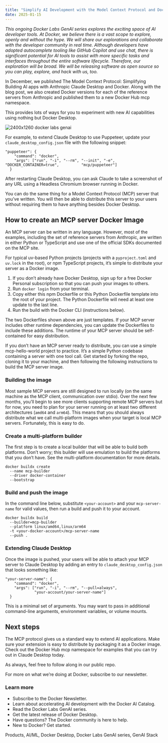 ```yaml
---
title: "Simplify AI Development with the Model Context Protocol and Docker"
date: 2025-01-15
---
```


_This ongoing_ _Docker Labs GenAI series_ _explores the exciting space of AI developer tools. At Docker, we believe there is a vast scope to explore, openly and without the hype. We will share our explorations and collaborate with the developer community in real time. Although developers have adopted autocomplete tooling like GitHub Copilot and use chat, there is significant potential for AI tools to assist with more specific tasks and interfaces throughout the entire software lifecycle. Therefore, our exploration will be broad. We will be releasing software as open source so you can play, explore, and hack with us, too._

In December, we published The Model Context Protocol: Simplifying Building AI apps with Anthropic Claude Desktop and Docker. Along with the blog post, we also created Docker versions for each of the reference servers from Anthropic and published them to a new Docker Hub mcp namespace.

This provides lots of ways for you to experiment with new AI capabilities using nothing but Docker Desktop.

![2400x1260 docker labs genai](https://www.docker.com/wp-content/uploads/2024/06/2400x1260_docker-labs-genai-1110x583.png "- 2400x1260 docker labs genai")

For example, to extend Claude Desktop to use Puppeteer, update your `claude_desktop_config.json` file with the following snippet:

```
"puppeteer": {
    "command": "docker",
    "args": ["run", "-i", "--rm", "--init", "-e", "DOCKER_CONTAINER=true",          "mcp/puppeteer"]
  }
```

After restarting Claude Desktop, you can ask Claude to take a screenshot of any URL using a Headless Chromium browser running in Docker.

You can do the same thing for a Model Context Protocol (MCP) server that you’ve written. You will then be able to distribute this server to your users without requiring them to have anything besides Docker Desktop.

## How to create an MCP server Docker Image

An MCP server can be written in any language. However, most of the examples, including the set of reference servers from Anthropic, are written in either Python or TypeScript and use one of the official SDKs documented on the MCP site.

For typical uv-based Python projects (projects with a `pyproject.toml` and `uv.lock` in the root), or npm TypeScript projects, it’s simple to distribute your server as a Docker image.

1. If you don’t already have Docker Desktop, sign up for a free Docker Personal subscription so that you can push your images to others.
2. Run `docker login` from your terminal.
3. Copy either this npm Dockerfile or this Python Dockerfile template into the root of your project. The Python Dockerfile will need at least one update to the last line.
4. Run the build with the Docker CLI (instructions below).

The two Dockerfiles shown above are just templates. If your MCP server includes other runtime dependencies, you can update the Dockerfiles to include these additions. The runtime of your MCP server should be self-contained for easy distribution.

If you don’t have an MCP server ready to distribute, you can use a simple mcp-hello-world project to practice. It’s a simple Python codebase containing a server with one tool call. Get started by forking the repo, cloning it to your machine, and then following the following instructions to build the MCP server image.

### Building the image

Most sample MCP servers are still designed to run locally (on the same machine as the MCP client, communication over stdio). Over the next few months, you’ll begin to see more clients supporting remote MCP servers but for now, you need to plan for your server running on at least two different architectures (`amd64` and `arm64`). This means that you should always distribute what we call multi-platform images when your target is local MCP servers. Fortunately, this is easy to do.

### Create a multi-platform builder

The first step is to create a local builder that will be able to build both platforms. Don’t worry; this builder will use emulation to build the platforms that you don’t have. See the multi-platform documentation for more details.

```
docker buildx create 
  --name mcp-builder 
  --driver docker-container 
  --bootstrap
```

### Build and push the image

In the command line below, substitute `<your-account>` and your `mcp-server-name` for valid values, then run a build and push it to your account.

```
docker buildx build 
  --builder=mcp-builder 
  --platform linux/amd64,linux/arm64 
  -t <your-docker-account>/mcp-server-name 
  --push .
```

### Extending Claude Desktop

Once the image is pushed, your users will be able to attach your MCP server to Claude Desktop by adding an entry to `claude_desktop_config.json` that looks something like:

```
"your-server-name": {
    "command": "docker",
    "args": ["run", "-i", "--rm", "--pull=always",
             "your-account/your-server-name"]
  }
```

This is a minimal set of arguments. You may want to pass in additional command-line arguments, environment variables, or volume mounts.

## Next steps

The MCP protocol gives us a standard way to extend AI applications. Make sure your extension is easy to distribute by packaging it as a Docker image. Check out the Docker Hub mcp namespace for examples that you can try out in Claude Desktop today.

As always, feel free to follow along in our public repo.

For more on what we’re doing at Docker, subscribe to our newsletter.

### Learn more

- Subscribe to the Docker Newsletter. 
- Learn about accelerating AI development with the Docker AI Catalog.
- Read the Docker Labs GenAI series.
- Get the latest release of Docker Desktop.
- Have questions? The Docker community is here to help.
- New to Docker? Get started.

​Products, AI/ML, Docker Desktop, Docker Labs GenAI series, GenAI Stack
